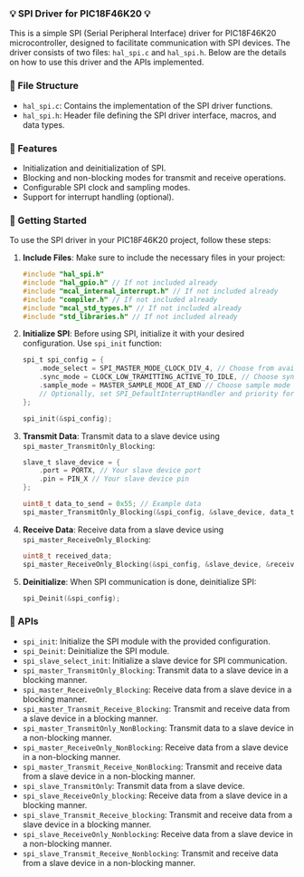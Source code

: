### 💡 SPI Driver for PIC18F46K20 💡

This is a simple SPI (Serial Peripheral Interface) driver for PIC18F46K20 microcontroller, designed to facilitate communication with SPI devices. The driver consists of two files: `hal_spi.c` and `hal_spi.h`. Below are the details on how to use this driver and the APIs implemented.

### 📂 File Structure

- `hal_spi.c`: Contains the implementation of the SPI driver functions.
- `hal_spi.h`: Header file defining the SPI driver interface, macros, and data types.

### 🚀 Features
- Initialization and deinitialization of SPI.
- Blocking and non-blocking modes for transmit and receive operations.
- Configurable SPI clock and sampling modes.
- Support for interrupt handling (optional).

### 🚀 Getting Started

To use the SPI driver in your PIC18F46K20 project, follow these steps:

1. **Include Files**: Make sure to include the necessary files in your project:

    ```c
    #include "hal_spi.h"
    #include "hal_gpio.h" // If not included already
    #include "mcal_internal_interrupt.h" // If not included already
    #include "compiler.h" // If not included already
    #include "mcal_std_types.h" // If not included already
    #include "std_libraries.h" // If not included already
    ```

2. **Initialize SPI**: Before using SPI, initialize it with your desired configuration. Use `spi_init` function:

    ```c
    spi_t spi_config = {
        .mode_select = SPI_MASTER_MODE_CLOCK_DIV_4, // Choose from available modes
        .sync_mode = CLOCK_LOW_TRAMITTING_ACTIVE_TO_IDLE, // Choose sync mode
        .sample_mode = MASTER_SAMPLE_MODE_AT_END // Choose sample mode
        // Optionally, set SPI_DefaultInterruptHandler and priority for interrupt handling
    };

    spi_init(&spi_config);
    ```

3. **Transmit Data**: Transmit data to a slave device using `spi_master_TransmitOnly_Blocking`:

    ```c
    slave_t slave_device = {
        .port = PORTX, // Your slave device port
        .pin = PIN_X // Your slave device pin
    };

    uint8_t data_to_send = 0x55; // Example data
    spi_master_TransmitOnly_Blocking(&spi_config, &slave_device, data_to_send);
    ```

4. **Receive Data**: Receive data from a slave device using `spi_master_ReceiveOnly_Blocking`:

    ```c
    uint8_t received_data;
    spi_master_ReceiveOnly_Blocking(&spi_config, &slave_device, &received_data);
    ```

5. **Deinitialize**: When SPI communication is done, deinitialize SPI:

    ```c
    spi_Deinit(&spi_config);
    ```

### 📝 APIs

- `spi_init`: Initialize the SPI module with the provided configuration.
- `spi_Deinit`: Deinitialize the SPI module.
- `spi_slave_select_init`: Initialize a slave device for SPI communication.
- `spi_master_TransmitOnly_Blocking`: Transmit data to a slave device in a blocking manner.
- `spi_master_ReceiveOnly_Blocking`: Receive data from a slave device in a blocking manner.
- `spi_master_Transmit_Receive_Blocking`: Transmit and receive data from a slave device in a blocking manner.
- `spi_master_TransmitOnly_NonBlocking`: Transmit data to a slave device in a non-blocking manner.
- `spi_master_ReceiveOnly_NonBlocking`: Receive data from a slave device in a non-blocking manner.
- `spi_master_Transmit_Receive_NonBlocking`: Transmit and receive data from a slave device in a non-blocking manner.
- `spi_slave_TransmitOnly`: Transmit data from a slave device.
- `spi_slave_ReceiveOnly_blocking`: Receive data from a slave device in a blocking manner.
- `spi_slave_Transmit_Receive_blocking`: Transmit and receive data from a slave device in a blocking manner.
- `spi_slave_ReceiveOnly_Nonblocking`: Receive data from a slave device in a non-blocking manner.
- `spi_slave_Transmit_Receive_Nonblocking`: Transmit and receive data from a slave device in a non-blocking manner.
